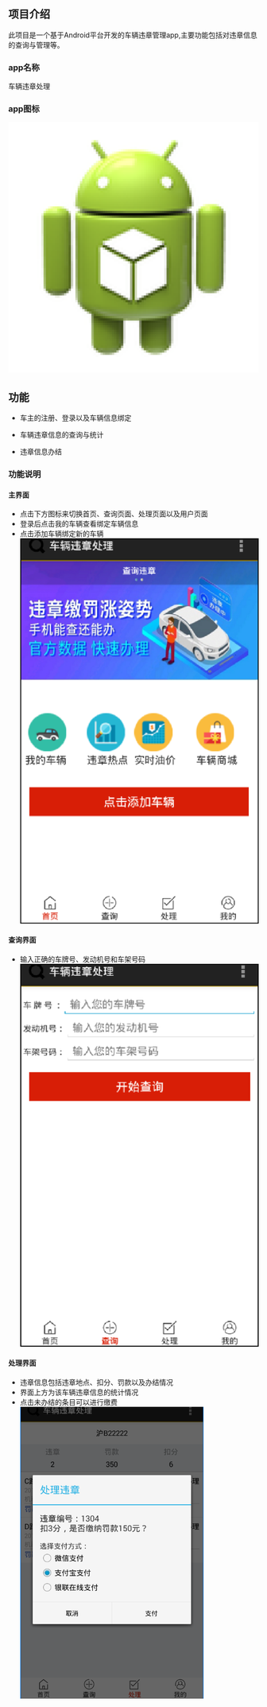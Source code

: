 ## 项目介绍
此项目是一个基于Android平台开发的车辆违章管理app,主要功能包括对违章信息的查询与管理等。
### app名称
车辆违章处理
### app图标
![image](https://github.com/Naoki0907/VehicleManagement/blob/main/VehicleViotation/ic_launcher-web.png)
## 功能
* 车主的注册、登录以及车辆信息绑定  
- 车辆违章信息的查询与统计
* 违章信息办结  
### 功能说明
#### 主界面
* 点击下方图标来切换首页、查询页面、处理页面以及用户页面
* 登录后点击我的车辆查看绑定车辆信息
* 点击添加车辆绑定新的车辆  
![image](https://github.com/Naoki0907/VehicleManagement/blob/main/VehicleViotation/img/main.png)
#### 查询界面
* 输入正确的车牌号、发动机号和车架号码  
![image](https://github.com/Naoki0907/VehicleManagement/blob/main/VehicleViotation/img/search.png)
#### 处理界面
* 违章信息包括违章地点、扣分、罚款以及办结情况
* 界面上方为该车辆违章信息的统计情况
* 点击未办结的条目可以进行缴费  
![image](https://github.com/Naoki0907/VehicleManagement/blob/main/VehicleViotation/img/pay.png)
